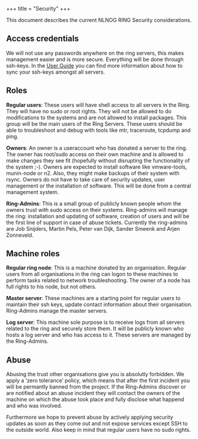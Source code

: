 +++
title = "Security"
+++

This document describes the current NLNOG RING Security considerations.

## Access credentials
We will not use any passwords anywhere on the ring servers, this makes management easier and is more secure. Everything will be done through ssh-keys. In the [User Guide](/user-guide) you can find more information about how to sync your ssh-keys amongst all servers.

## Roles
**Regular users**: These users will have shell access to all servers in the Ring. They will have no sudo or root rights. They will not be allowed to do modifications to the systems and are not allowed to install packages. This group will be the main users of the Ring Servers. These users should be able to troubleshoot and debug with tools like mtr, traceroute, tcpdump and ping.

**Owners**: An owner is a useraccount who has donated a server to the ring. The owner has root/sudo access on their own machine and is allowed to make changes they see fit (hopefully without disrupting the functionality of the system ;-). Owners are expected to install software like vmware-tools, munin-node or n2. Also, they might make backups of their system with rsync. Owners do not have to take care of security updates, user management or the installation of software. This will be done from a central management system.

**Ring-Admins**: This is a small group of publicly known people whom the owners trust with sudo access on their systems. Ring-admins will manage the ring: installation and updating of software, creation of users and will be the first line of support in case of abuse tickets. Currently the ring-admins are Job Snijders, Martin Pels, Peter van Dijk, Sander Smeenk and Arjen Zonneveld.

## Machine roles
**Regular ring node**: This is a machine donated by an organisation. Regular users from all organisations in the ring can logon to these machines to perform tasks related to network troubleshooting. The owner of a node has full rights to his node, but not others.

**Master server**: These machines are a starting point for regular users to maintain their ssh keys, update contact information about their organisation. Ring-Admins manage the master servers.

**Log server**: This machine sole purpose is to receive logs from all servers related to the ring and securely store them. It will be publicly known who hosts a log server and who has access to it. These servers are managed by the Ring-Admins.

## Abuse
Abusing the trust other organisations give you is absolutly forbidden. We apply a ‘zero tolerance’ policy, which means that after the first incident you will be permantly banned from the project. If the Ring-Admins discover or are notified about an abuse incident they will contact the owners of the machine on which the abuse took place and fully disclose what happend and who was involved.

Furthermore we hope to prevent abuse by actively applying security updates as soon as they come out and not expose services except SSH to the outside world. Also keep in mind that regular users have no sudo rights.

